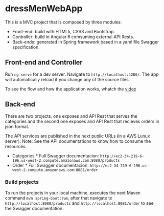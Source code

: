 # dressMenWebApp

This is a MVC project that is composed by three modules:
  * Front-end: build with HTML5, CSS3 and Bootstrap.
  * Controller: build in Angular 6 comsuming external API Rests.
  * Back-ends: generated in Spring framework based in a yaml file Swagger specification.

## Front-end and Controller

Run `ng serve` for a dev server. Navigate to `http://localhost:4200/`. The app will automatically reload if you change any of the source files.

To see the flow and how the application works, whatch the [video](https://www.youtube.com/watch?v=plHQq-HBo9o)

## Back-end

There are two projects, one exposes and API Rest that serves the categories and the second one exposes and API Rest that recieves orders in json format.

The API services are published in the next public URLs (in a AWS Lunux server):
  Note: See the API documentations to know how to consume the resources.
  * Categories
        * Full Swagger documentacion: `http://ec2-34-219-6-196.us-west-2.compute.amazonaws.com:8080/products`
  * Order
        * Full Swagger documentacion: `http://ec2-34-219-6-196.us-west-2.compute.amazonaws.com:8081/order`
        
### Build projects

To run the projects in your local machine, executes the next Maven command `mvn spring-boot:run`, after that navigate to `http://localhost:8080/products` and `http://localhost:8081/order` to see the Swagger documentation.

